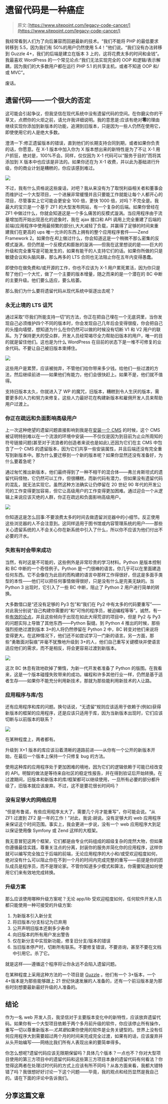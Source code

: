 # 遗留代码是一种癌症

> 原文:[https://www.sitepoint.com/legacy-code-cancer/](https://www.sitepoint.com/legacy-code-cancer/)

我经常看到人们为了向后兼容而回避最新的技术。“我们不能将 PHP 的最低要求转移到 5.5，因为我们有 50%的用户仍然使用 5.4！”他们说。“我们没有办法转移到 Guzzle 4+，我们的后端是建立在版本 3 上的，这将花费太多的时间和金钱”。我最喜欢 WordPress 的一个常见论点:“我们无法实现完全的 OOP 和逻辑/表示解耦，因为我们的大多数用户都在运行 PHP 5.1 的共享主机，或者不知道 OOP 和/或 MVC”。

废话。

## 遗留代码——一个很大的否定

这可能会引起争议，但我坚信在现代系统中没有遗留代码的空间。在你磨尖你的干草叉，点燃你的火炬之前，请允许我详细说明。我的意思是:应该有绝对**零**的理由继续实现你添加到新版本的功能，追溯到旧版本，只是因为一些人仍然在使用它，即使使用它的人是绝大多数。

澄清一下:修正遗留版本的错误，直到他们的长期支持合同到期，或者如果你负责的话，你愿意。在 X-1 版本中加入你为 X 版本想出来的新特性是为了不让 X-1 用户抓狂，绝对是，100%不会。同样，仅仅因为 X-1 代码可以“服务于目的”而将其添加到 X 版本中也应该是非法的。如果你还在为 X-1 收费，并以此为基础进行升级，你的商业计划是糟糕的，你应该感到难过。

![](../Images/2ab1ac0cc83e38a65a548efd1f89b4c7.png)

不过，我有什么资格说这些废话，对吧？我从来没有为了取悦利益相关者和董事会而维护过一个大型项目，一个进展非常缓慢并且只要能工作就能让每个人都开心的项目，尽管事实上它可能会更安全 100 倍，更快 1000 倍，对吗？不完全是。我最大的宝贝是一个基于 ZF1 的大型发布网站，有一个复杂的后端。如果你曾经在 ZF1 中做过什么，你就会知道这是一个多么痛苦的反模式漩涡。当应用程序由于流量增加而开始出现恶化的迹象时，我在 ajax 接口和 API 调用上完全重建了后端的前端(应用程序中使用最频繁的部分),大大减轻了负载，并赢得了足够的时间来重建我们在更高的 ups 唯一允许的东西上拥有的整个应用程序套件——Zend Framework 2。如果你在*和*上做过什么，你会知道这是一个稍微不那么密集的反模式漩涡，但仍然是一个反模式和膨胀的漩涡——但我在这里想说的是——巨大的升级和完全重写是可能发生的，如果有能干的人支持它们的话。如果你所做的只是敏捷会议和头脑风暴，那么再多的 LTS 合同也无法阻止你在五年内变得愚蠢。

即使你在做免费和/或开源的工作，你也不应该为 X-1 用户累死累活，因为你只是帮了他们一个大忙，做了一个主要的版本增量，随之而来的是一个潜在的 BC 中断的主要升级。他们要么适应，要么枯萎。

那么我们为什么要将遗留代码从现代系统中驱逐出去呢？

### 永无止境的 LTS 诅咒

通过采取“尽我们所能支持一切”的方法，你正在把自己埋在一个无底洞里，当你发现自己必须维护四个不同的版本时，你会发现自己几年后会变得很瘦，你会把自己的头撞向墙壁，想知道为什么在你仍然可以做的时候没有切断 V1 和 V2 用户的联系。为了保持更大的受众群，开发人员经常竭尽全力帮助旧版本的用户，唯一的目的就是留住他们。这也是为什么 WordPress 在目前的状态下是一堆不可修复的业余代码。不要让自己被旧版本束缚住。

![](../Images/b37a99a8b5acedf72fa9f71b52db3310.png)

这些用户是累赘，应该被抛弃，不管他们给你带来多少钱。给他们一些过渡的方法，然后继续前进——如果他们有能力，他们会很快赶上。如果不是，他们就不值得。

支持旧版本太久，你就进入了 WP 的魔咒，旧版本，糟糕到令人生厌的版本，需要更多的人力和努力来修复。这些人力最好花在构建新版本和雇佣开发人员来帮助用户过渡上。

### 你正在疏远和负面影响高级用户

上一次这种绝望的遗留问题直接影响到我是在[安装一个 CMS](https://www.sitepoint.com/13-steps-get-ez-publish-5-x-homestead/) 的时候，这个 CMS 被证明特别难以在一个流浪的环境中安装——不仅仅是因为到目前为止众所周知的符号链接问题(甚至对于流浪者的创造者来说也是如此),还因为它们在主 CMS 中包含了一个 CMS 的遗留版本，因为它们共享一些安装属性，并且后端还没有完全重写到新版本中。那为什么要迁移到一个新的版本呢？如果你显然还没有准备好，为什么要着急呢？

通过匆忙推出新版本，他们最终得到了一种不相干的混合体——弗兰肯斯坦式的遗留代码怪物，它仍然可以工作，但很糟糕，而新代码有潜力，但如果没有遗留代码的混乱，就无法实现它。虽然这种方法确实让仍停留在 20 世纪 90 年代的开发公司的工作变得更加容易，但它让高级用户的工作变得更加困难。通过迎合一个从逻辑上来说应该灭绝的人群，你正在疏远和负面影响高级用户。

![](../Images/93a6b3d54e826b1a6920fc77f97770ce.png)

你知道这是怎么回事:不要浪费太多的时间去做遗留浏览器中的小细节。反正使用这些浏览器的人不会注意到。这同样适用于图书馆或内容管理系统的用户——那些关心遗留系统的人不会关心你在新系统中引入了什么，所以你不应该为他们付出不必要的汗水。

### 失败有时会带来成功

当然，有时这是不可能的，这些例外是非常珍贵的学习材料。Python 是版本控制和 BC 中断的一个奇怪例子。Python 是一门很棒的语言。你几乎可以在里面建造任何东西。它不会像在为此目的而构建的语言中那样工作得很好，但这是多面手类型的本性——他们可以把任何事情做得很好，只是没有什么是完美无缺的。当 Python 3 出现时，它引入了一些 BC 中断，阻止了 Python 2 用户进行简单的转换。

大多数借口是“还没有足够的 Py3 包”和“我们在 Py2 中有太多的代码要重写”——对此我分别说“自己构建你需要的”和“可怜的程序员，被迫编程等等”。诚然，有一些[有效的论点](http://www.robg3d.com/2014/01/why-ccp-is-still-using-python-2/)，并且这些倾向于出现在如此大得荒谬的项目中，但是 Py2 与 Py3 的问题实际上导致了其他东西——Python 裂缝。到 Python 4 推出的时候，那些强烈拒绝过渡到版本 3+的人将仍然停留在 Python 2 中，BC 转变对他们来说将变得更大。在这种情况下，他们还不如尝试学习一门新的语言。另一方面，那些“勇敢面对裂痕”并毫不犹豫地升级到 3+的人，他们自己重写关键模块并使语言适应他们的需求，而不是相反，将会更容易过渡到新版本。

![](../Images/5af12903de440d79653eaf2b14f8cab2.png)

这次 BC 休息有效地砍掉了懒惰，为新一代开发者准备了 Python 的版图。在我看来，这是一个版本碰撞失败带来的成功。编程和许多其他行业一样，仍然是基于适者生存——如果你不能充分利用新技术，那就为那些能利用新技术的人让路。

### 应用程序与库/包

还有应用程序和库的问题。换句话说，“无遗留”规则应该适用于依赖于(例如)获得新版本的框架的应用程序，还是应该只适用于库，因为当新版本出现时，它们应该切断与以前版本的联系？

![](../Images/1990cd0d11ed91fc768c3e1839eebdb4.png)

在某种程度上，两者都有。

升级到 X+1 版本的库应该沿着清晰的道路前进——从你有一个公开的新版本开始，在最后一个版本上保持一个只修复 bug 的方法。

使用这种库的应用程序处于更加困难的境地，因为它们的逻辑依赖于可能已经改变的 API。明智的做法是等待来自社区的稳定性报告，并在得到验证后开始转换。在过渡期间，旧版本和新版本的库/框架都可以继续使用，一旦所有必要的部分都升级了，旧版本就应该废弃。不过，这不是要花很长时间吗？

### 没有足够大的网络应用

“但是布鲁诺，有些应用程序太大了，需要几个月才能重写”，你可能会说。“从 ZF1 过渡到 ZF2 是一年的工作！”对此，我说:胡说。没有足够大的 web 应用程序来保证这个时间范围。事实上，我会更进一步说，没有一个 web 应用程序大到足以保证使用像 Symfony 或 Zend 这样的大框架。

我无意冒犯这两个框架，它们都是由专业代码组成的超级复杂的庞然大物，但如果你遵循最佳实践，尊重关注点的分离，封装你的服务并简化你的应用程序，这样你就可以编写完全独立于后端的前端，无论应用程序的大小和/或受欢迎程度如何，绝对没有什么可以阻止你在不到一个月的时间内完成完整的重写——前提是你的团队成员是程序员，而不是理论家。不管你知道多少模式和算法，你需要知道如何使用它们来有效地完成转换。

### 升级方案

那么应该使用哪种升级方案呢？无论 app/lib 受欢迎程度如何，任何软件开发人员都只能使用一种可接受的升级方案:

1.  为新版本引入新分支
2.  将旧版本/分支标记为已弃用
3.  公开声明旧版本还剩多少寿命
4.  向旧版本的所有用户发出警告
5.  仅在新分支中实现新功能，修复旧分支/版本的错误
6.  当旧版本停产时，切断所有联系。不要修复错误，不要咨询，甚至不要在文档中引用它。杀了它。

就是这样——遵循这个程序将让你永远不会陷入遗留问题。

在某种程度上采用这种方法的一个项目是 [Guzzle](http://guzzle.readthedocs.org/en/latest/overview.html#requirements) 。他们有一个 3+版本，一个 4+版本是为那些能够跟上 21 世纪快速发展的人准备的，还有一个前沿版本是为那些时刻想要最新最好升级的人准备的。

## 结论

作为一名 web 开发人员，我坚信对于主要版本变化中的新特性，应该放弃遗留代码。如果你有一个大型项目依赖于两个多月前升级的软件，你应该停止所有操作，重写一切以尊重新版本—*尤其是*如果你使用的软件是业务关键型的。世界上没有任何应用程序大到需要超过两个月的时间来完成完全过渡，如果有的话，应该废弃并从头开始编写——网络比我们所有人表现出来的要简单得多。

你怎么想呢?遗留代码应该无限期保留吗？具体几个版本？一点也不？你对大型项目使用的第三方项目中的遗留代码和这些第三方项目本身的遗留代码有何看法？你觉得这两者在处理过时代码的方式上应该有所不同吗？从各方面来看，我都大错特错了吗？我很想好好讨论一下这个问题——毕竟，我的观点和经历显然是我自己的。请在下面的评论中告诉我们。

## 分享这篇文章